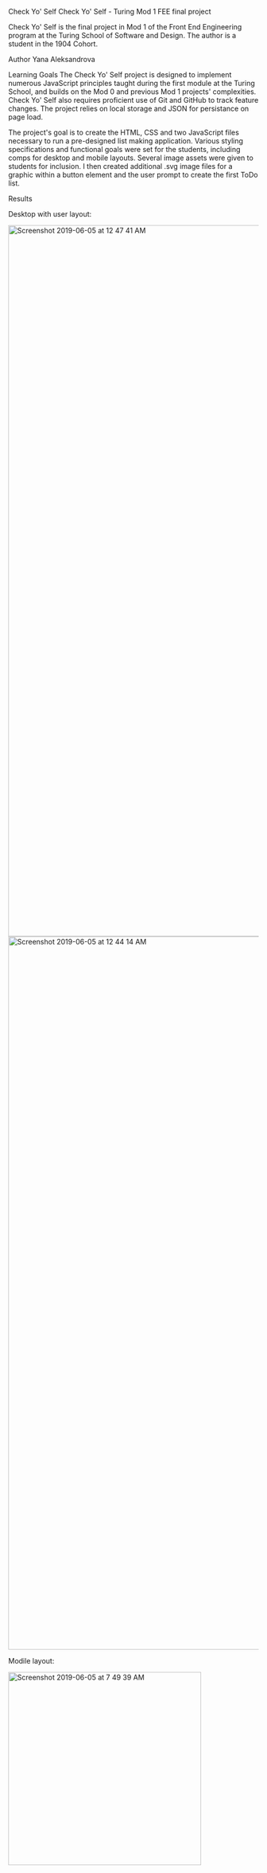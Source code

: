 Check Yo' Self
Check Yo' Self - Turing Mod 1 FEE final project

Check Yo' Self is the final project in Mod 1 of the Front End Engineering program at the Turing School of Software and Design. The author is a student in the 1904 Cohort.

Author
Yana Aleksandrova

Learning Goals
The Check Yo' Self project is designed to implement numerous JavaScript principles taught during the first module at the Turing School, and builds on the Mod 0 and previous Mod 1 projects' complexities. Check Yo' Self also requires proficient use of Git and GitHub to track feature changes. The project relies on local storage and JSON for persistance on page load.

The project's goal is to create the HTML, CSS and two JavaScript files necessary to run a pre-designed list making application. Various styling specifications and functional goals were set for the students, including comps for desktop and mobile layouts. Several image assets were given to students for inclusion. I then created additional .svg image files for a graphic within a button element and the user prompt to create the first ToDo list.


Results

Desktop with user layout:

<img width="1429" alt="Screenshot 2019-06-05 at 12 47 41 AM" src="https://user-images.githubusercontent.com/48306813/58937511-d8155480-872f-11e9-9959-9afb952b791c.png">
<img width="1433" alt="Screenshot 2019-06-05 at 12 44 14 AM" src="https://user-images.githubusercontent.com/48306813/58937513-d9468180-872f-11e9-9fc8-2148387b63c4.png">

Modile layout:

<img width="388" alt="Screenshot 2019-06-05 at 7 49 39 AM" src="https://user-images.githubusercontent.com/48306813/58962305-25adb380-8768-11e9-91dd-341fec5864c4.png">
